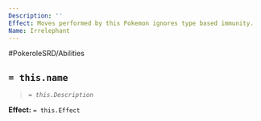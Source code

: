 ```yaml
---
Description: ''
Effect: Moves performed by this Pokemon ignores type based immunity.
Name: Irrelephant
---
```


#PokeroleSRD/Abilities

## `= this.name`

> *`= this.Description`*

**Effect:** `= this.Effect`
